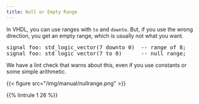 ```yaml
---
title: Null or Empty Range
---
```


In VHDL, you can use ranges with `to` and `downto`. But, if you use the
wrong direction, you get an empty range, which is usually not what you
want.

<pre>signal foo: std_logic_vector(<span class="goodcode">7 downto 0</span>)  -- range of 8;
signal foo: std_logic_vector(<span class="warning">7 to 0</span>)      -- null range;</pre>

We have a lint check that warns about this, even if you use constants or some simple arithmetic.

{{< figure src="/img/manual/nullrange.png" >}}

{{% lintrule 1 26 %}}
